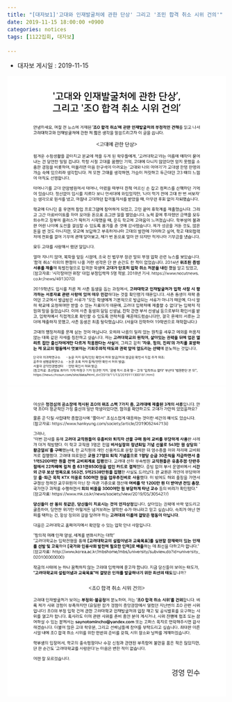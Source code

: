 ```yaml
---
title: "[대자보1]'고대와 인재발굴처에 관한 단상' 그리고 '조민 합격 취소 시위 건의'"
date: 2019-11-15 18:00:00 +0900
categories: notices
tags: [1122집회, 대자보]

---
```


* 대자보 게시일 : 2019-11-15

![](/images/wp01-01.jpg) 
![](/images/wp01-02.jpg) 
